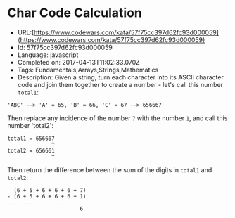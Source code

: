 # Char Code Calculation

 - URL:[https://www.codewars.com/kata/57f75cc397d62fc93d000059](https://www.codewars.com/kata/57f75cc397d62fc93d000059)
 - Id: 57f75cc397d62fc93d000059
 - Language: javascript
 - Completed on: 2017-04-13T11:02:33.070Z
 - Tags: Fundamentals,Arrays,Strings,Mathematics
 - Description:
Given a string, turn each character into its ASCII character code and join them together to create a number - let's call this number `total1`:

```
'ABC' --> 'A' = 65, 'B' = 66, 'C' = 67 --> 656667
```

Then replace any incidence of the number `7` with the number `1`, and call this number 'total2':
```
total1 = 656667
              ^
total2 = 656661
              ^
```

Then return the difference between the sum of the digits in `total1` and `total2`:

```
  (6 + 5 + 6 + 6 + 6 + 7)
- (6 + 5 + 6 + 6 + 6 + 1)
-------------------------
                       6
```

